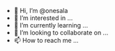 - 👋 Hi, I’m @onesala
- 👀 I’m interested in ...
- 🌱 I’m currently learning ...
- 💞️ I’m looking to collaborate on ...
- 📫 How to reach me ...

<!---
onesaladev/onesaladev is a ✨ special ✨ repository because its `README.md` (this file) appears on your GitHub profile.
You can click the Preview link to take a look at your changes.
--->

